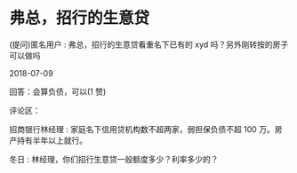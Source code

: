 # 弗总，招行的生意贷

(提问)匿名用户 : 弗总，招行的生意贷看重名下已有的 xyd 吗？另外刚转按的房子可以做吗

2018-07-09

回答：会算负债，可以(1 赞)

评论区：

招商银行林经理 : 家庭名下信用贷机构数不超两家，弱担保负债不超 100 万。房产持有半年以上就行。

冬日 : 林经理，你们招行生意贷一般额度多少？利率多少的？